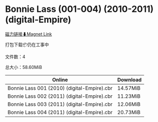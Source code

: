 # Bonnie Lass (001-004) (2010-2011) (digital-Empire)

[磁力链接⬇Magnet Link](magnet:?xt=urn:btih:61dadc7f4c5d1c8b722bd5e6b3975298c8c0a2fc&dn=Bonnie%20Lass%20%28001-004%29%20%282010-2011%29%20%28digital-Empire%29)

打包下载📦仍在工事中

文件数：4

总大小：58.60MiB

Online | Download
--- | ---
Bonnie Lass 001 (2010) (digital-Empire).cbr | 14.57MiB
Bonnie Lass 002 (2011) (digital-Empire).cbr | 11.23MiB
Bonnie Lass 003 (2011) (digital-Empire).cbr | 12.06MiB
Bonnie Lass 004 (2011) (digital-Empire).cbr | 20.73MiB